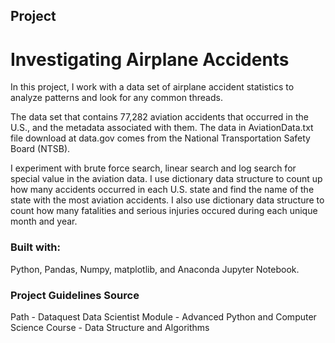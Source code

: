 ## Project
# Investigating Airplane Accidents

In this project, I work with a data set of airplane accident statistics to analyze patterns and look for any common threads.

The  data set that contains 77,282 aviation accidents that occurred in the U.S., and the metadata associated with them. The data in AviationData.txt file download at data.gov comes from the National Transportation Safety Board (NTSB).

I experiment with brute force search, linear search and log search for special value in the aviation data.
I use dictionary data structure to count up how many accidents occurred in each U.S. state and find the name of the state with the most aviation accidents.
I also use dictionary data structure to count how many fatalities and serious injuries occured during each unique month and year.


### Built with:

Python, Pandas, Numpy, matplotlib, and Anaconda Jupyter Notebook.


### Project Guidelines Source

 Path - Dataquest Data Scientist
 Module - Advanced Python and Computer Science
 Course - Data Structure and Algorithms
